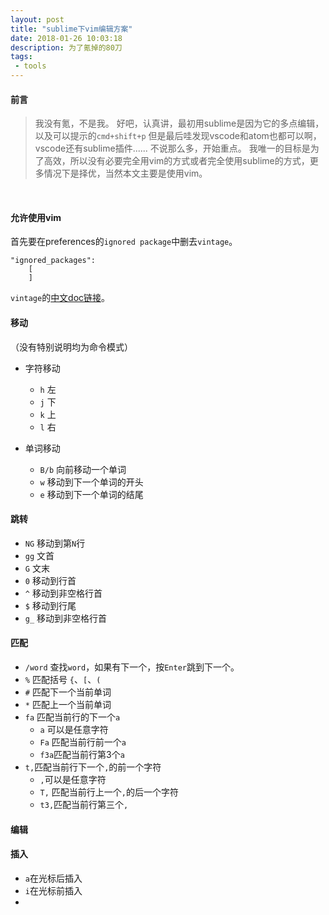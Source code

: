 ```yaml
---
layout: post
title: "sublime下vim编辑方案"
date: 2018-01-26 10:03:18
description: 为了氪掉的80刀 
tags: 
 - tools
---
```


#### 前言
>我没有氪，不是我。
好吧，认真讲，最初用sublime是因为它的多点编辑，以及可以提示的`cmd+shift+p`
但是最后哇发现vscode和atom也都可以啊，vscode还有sublime插件......
不说那么多，开始重点。
我唯一的目标是为了高效，所以没有必要完全用vim的方式或者完全使用sublime的方式，更多情况下是择优，当然本文主要是使用vim。    
<br>

#### 允许使用vim
首先要在preferences的`ignored package`中删去`vintage`。

	"ignored_packages":
		[
		]

`vintage`的[中文doc链接](https://feliving.github.io/sublime-text-3-documentation/vintage.html)。
<br>
#### 移动
（没有特别说明均为命令模式）

+ 字符移动

	- `h` 左
	- `j` 下
	- `k` 上
	- `l` 右

+ 单词移动
	- `B/b` 向前移动一个单词
	- `w` 移动到下一个单词的开头
	- `e` 移动到下一个单词的结尾

#### 跳转
- `NG` 移动到第`N`行
- `gg` 文首
- `G` 文末
- `0` 移动到行首
- `^` 移动到非空格行首
- `$` 移动到行尾
- `g_` 移动到非空格行首

#### 匹配
- `/word` 查找`word`，如果有下一个，按`Enter`跳到下一个。
- `%` 匹配括号 `{`、`[`、`(`
- `#` 匹配下一个当前单词
- `*` 匹配上一个当前单词
- `fa` 匹配当前行的下一个`a`
	- `a` 可以是任意字符
	- `Fa` 匹配当前行前一个`a`
	- `f3a`匹配当前行第3个`a`
- `t,`匹配当前行下一个`,`的前一个字符
	- `,`可以是任意字符  
	- `T,` 匹配当前行上一个`,`的后一个字符
	- `t3,`匹配当前行第三个`,`

#### 编辑


#### 插入
-  `a`在光标后插入
-  `i`在光标前插入
-  